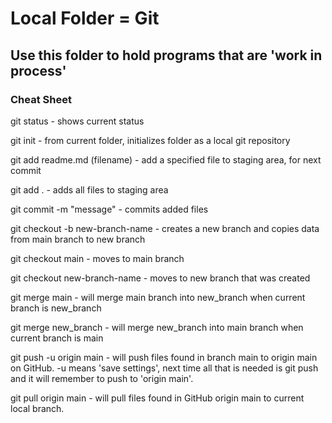 # Local Folder = Git
## Use this folder to hold programs that are 'work in process'

### Cheat Sheet
git status - shows current status

git init - from current folder, initializes folder as a local git repository

git add readme.md (filename) - add a specified file to staging area, for next commit

git add . - adds all files to staging area

git commit -m "message" - commits added files

git checkout -b new-branch-name - creates a new branch and copies data from main branch to new branch

git checkout main - moves to main branch

git checkout new-branch-name - moves to new branch that was created

git merge main - will merge main branch into new_branch when current branch is new_branch

git merge new_branch - will merge new_branch into main branch when current branch is main

git push -u origin main - will push files found in branch main to origin main on GitHub. -u means 'save settings', next time all that is needed is git push and it will remember to push to 'origin main'.

git pull origin main - will pull files found in GitHub origin main to current local branch.